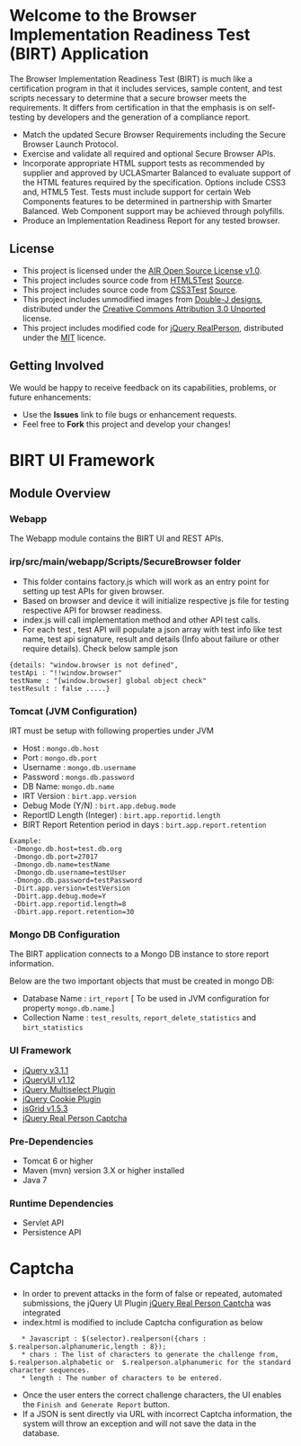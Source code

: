 # Welcome to the Browser Implementation Readiness Test (BIRT) Application

The Browser Implementation Readiness Test (BIRT) is much like a certification program in that it includes services, sample
content, and test scripts necessary to determine that a secure browser meets the requirements. It differs
from certification in that the emphasis is on self-testing by developers and the generation of a compliance
report.

* Match the updated Secure Browser Requirements including the Secure Browser Launch Protocol.
* Exercise and validate all required and optional Secure Browser APIs.
* Incorporate appropriate HTML support tests as recommended by supplier and approved by UCLASmarter Balanced to evaluate support of the HTML features required by the specification. Options include CSS3 and, HTML5 Test. Tests must include support for certain Web Components features to be determined in partnership with Smarter Balanced. Web Component support may be achieved through polyfills.
* Produce an Implementation Readiness Report for any tested browser.

## License ##
* This project is licensed under the [AIR Open Source License v1.0](http://www.smarterapp.org/documents/American_Institutes_for_Research_Open_Source_Software_License.pdf).
* This project includes source code from [HTML5Test](http://html5test.com/) [Source](https://github.com/NielsLeenheer/html5test).
* This project includes source code from [CSS3Test](http://css3test.com/) [Source](https://github.com/LeaVerou/css3test).
* This project includes unmodified images from  [Double-J designs](http://www.doublejdesign.co.uk/), distributed under the [Creative Commons Attribution 3.0 Unported](https://creativecommons.org/licenses/by/3.0/) license.
* This project includes modified code for [jQuery RealPerson](http://keith-wood.name/realPerson.html), distributed under the [MIT](http://keith-wood.name/licence.html) licence.



## Getting Involved ##
We would be happy to receive feedback on its capabilities, problems, or future enhancements:

* Use the **Issues** link to file bugs or enhancement requests.
* Feel free to **Fork** this project and develop your changes!

# BIRT UI Framework

## Module Overview

### Webapp
The Webapp module contains the BIRT UI and REST APIs.

### irp/src/main/webapp/Scripts/SecureBrowser folder
* This folder contains factory.js which will work as an entry point for setting up test APIs for given browser.
* Based on browser and device it will initialize respective js file for testing respective API for browser readiness.
* index.js will call implementation method and other API test calls.
* For each test , test API will populate a json array with test info like test name, test api signature, result and details (Info about failure or other require details). Check below sample json

```
{details: "window.browser is not defined",
testApi : "!!window.browser"
testName : "[window.browser] global object check"
testResult : false .....}
```

### Tomcat (JVM Configuration)
IRT must be setup with following properties under JVM

* Host : `mongo.db.host`
* Port : `mongo.db.port`
* Username : `mongo.db.username`
* Password : `mongo.db.password`
* DB Name: `mongo.db.name`
* IRT Version : `birt.app.version` 
* Debug Mode (Y/N) : `birt.app.debug.mode`
* ReportID Length (Integer) : `birt.app.reportid.length` 
* BIRT Report Retention period in days : `birt.app.report.retention`

```
Example:
 -Dmongo.db.host=test.db.org 
 -Dmongo.db.port=27017
 -Dmongo.db.name=testName
 -Dmongo.db.username=testUser
 -Dmongo.db.password=testPassword
 -Dirt.app.version=testVersion
 -Dbirt.app.debug.mode=Y 
 -Dbirt.app.reportid.length=8 
 -Dbirt.app.report.retention=30
```

### Mongo DB Configuration
The BIRT application connects to a Mongo DB instance to store report information.

Below are the two important objects that must be created in mongo DB:
* Database Name : `irt_report` [ To be used in JVM configuration for property `mongo.db.name`.]
* Collection Name : `test_results`, `report_delete_statistics` and `birt_statistics`


### UI Framework
* [jQuery v3.1.1](http://jquery.com/)
* [jQueryUI v1.12](https://jqueryui.com/)
* [jQuery Multiselect Plugin](http://crlcu.github.io/multiselect/)
* [jQuery Cookie Plugin](http://plugins.jquery.com/cookie/)
* [jsGrid v1.5.3](http://js-grid.com/)
* [jQuery Real Person Captcha](http://keith-wood.name/realPerson.html)

### Pre-Dependencies
* Tomcat 6 or higher
* Maven (mvn) version 3.X or higher installed
* Java 7

### Runtime Dependencies
* Servlet API
* Persistence API


# Captcha

* In order to prevent attacks in the form of false or repeated, automated submissions, the jQuery UI Plugin [jQuery Real Person Captcha](http://keith-wood.name/realPerson.html) was integrated
* index.html is modified to include Captcha configuration as below
 
```
   * Javascript : $(selector).realperson({chars : $.realperson.alphanumeric,length : 8});
   * chars : The list of characters to generate the challenge from, $.realperson.alphabetic or  $.realperson.alphanumeric for the standard character sequences.
   * length : The number of characters to be entered.
```

* Once the user enters the correct challenge characters, the UI enables the `Finish and Generate Report` button. 
* If a JSON is sent directly via URL with incorrect Captcha information, the system will throw an exception and will not save the data in the database.
